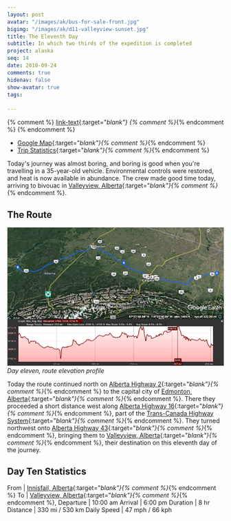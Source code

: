 ```yaml
---
layout: post
avatar: "/images/ak/bus-for-sale-front.jpg"
bigimg: "/images/ak/d11-valleyview-sunset.jpg"
title: The Eleventh Day
subtitle: In which two thirds of the expedition is completed
project: alaska
seq: 14
date: 2018-09-24
comments: true
hidenav: false
show-avatar: true
tags:

---
```


{% comment %}
[link-text](link-url){:target="_blank"}
{% comment %}_{% endcomment %}
{% endcomment %}


* [Google Map](https://drive.google.com/open?id=1QToP1iDFNB0dEk8pjlkAVyIr8ThzeEdh&usp=sharing){:target="_blank"}{% comment %}_{% endcomment %} 
* [Trip Statistics](https://docs.google.com/spreadsheets/d/10dU6wdnTdiuMCkSWJ2yGe1PNjGZWlgYcmZ_RCtjf--8/edit?usp=sharing){:target="_blank"}{% comment %}_{% endcomment %}

Today's journey was almost boring, and boring is good when you're travelling
in a 35-year-old vehicle. Environmental controls were restored, and heat is now
available in abundance. The crew made good time today, arriving to bivouac in
[Valleyview, Alberta](https://en.wikipedia.org/wiki/Valleyview,_Alberta){:target="_blank"}{% comment %}_{% endcomment %}.

## The Route

![d11-elevation](/images/ak/d11-elevation.png)
*Day eleven, route elevation profile*

Today the route continued north on 
[Alberta Highway 2](https://en.wikipedia.org/wiki/Alberta_Highway_4){:target="_blank"}{% comment %}_{% endcomment %}
to the capital city of 
[Edmonton, Alberta](https://en.wikipedia.org/wiki/Edmonton){:target="_blank"}{% comment %}_{% endcomment %}.
There they proceeded a short distance west along
[Alberta Highway 16](https://en.wikipedia.org/wiki/Alberta_Highway_16){:target="_blank"}{% comment %}_{% endcomment %},
part of the
[Trans-Canada Highway System](https://en.wikipedia.org/wiki/Trans-Canada_Highway){:target="_blank"}{% comment %}_{% endcomment %}.
They turned northwest onto 
[Alberta Highway 43](https://en.wikipedia.org/wiki/Alberta_Highway_43){:target="_blank"}{% comment %}_{% endcomment %},
bringing them to
[Valleyview, Alberta](https://en.wikipedia.org/wiki/Valleyview,_Alberta){:target="_blank"}{% comment %}_{% endcomment %},
their destination on this eleventh day of the journey.


## Day Ten Statistics

From | [Innisfail, Alberta](https://en.wikipedia.org/wiki/Innisfail,_Alberta){:target="_blank"}{% comment %}_{% endcomment %}
To | [Valleyview, Alberta](https://en.wikipedia.org/wiki/Valleyview,_Alberta){:target="_blank"}{% comment %}_{% endcomment %},
Departure | 10:00 am 
Arrival | 6:00 pm 
Duration | 8 hr
Distance | 330 mi / 530 km
Daily Speed | 47 mph / 66 kph

